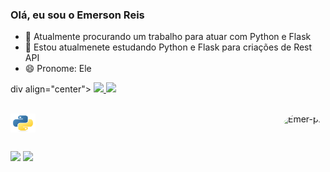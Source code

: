 ### Olá, eu sou o Emerson Reis

- 🔭 Atualmente procurando um trabalho para atuar com Python e Flask
- 🌱 Estou atualmenete estudando Python e Flask para criações de Rest API
- 😄 Pronome: Ele

div align="center">
  <a href="https://github.com/emersonreis1999">
  <img height="180em" src="https://github-readme-stats.vercel.app/api?username=emersonreis1999&show_icons=true&theme=dark&include_all_commits=true&count_private=true"/>
  <img height="180em" src="https://github-readme-stats.vercel.app/api/top-langs/?username=emersonreis1999&layout=compact&langs_count=7&theme=dark"/>
</div>
<div style="display: inline_block"><br>
  <img align="center" alt="Emer-Python" height="30" width="40" src="https://raw.githubusercontent.com/devicons/devicon/master/icons/python/python-original.svg">
  <img align="right" alt="Emer-pic" height="150" style="border-radius:50px;" src="https://media.discordapp.net/attachments/639956127056134178/890373478988013628/Publicacoes_Instagram_1_1.png?width=676&height=676">
</div>

##

<div>
  <a href = "mailto:emersonteixeira1969@gmail.com"><img src="https://img.shields.io/badge/-Gmail-%23333?style=for-the-badge&logo=gmail&logoColor=white" target="_blank"></a>
  <a href="https://www.linkedin.com/in/emerson-reis-59890916b/" target="_blank"><img src="https://img.shields.io/badge/-LinkedIn-%230077B5?style=for-the-badge&logo=linkedin&logoColor=white" target="_blank"></a>  
</div>

